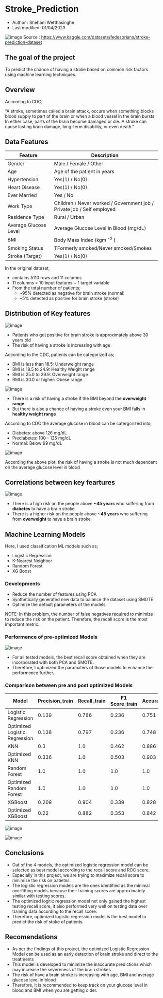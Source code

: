 # Stroke_Prediction
- Author : Shehani Wetthasinghe
- Last modified: 01/04/2023

![image](https://user-images.githubusercontent.com/50593017/200030044-6d5a4985-db9a-430a-bb79-5007dc8ba86a.png)
Source : https://www.kaggle.com/datasets/fedesoriano/stroke-prediction-dataset

## The goal of the project

To predict the chance of having a stroke based on common risk factors using machine learning techniques.

## Overview
According to CDC;

“A stroke, sometimes called a brain attack, occurs when something blocks blood supply to part of the brain or when a blood vessel in the brain bursts. In either case, parts of the brain become damaged or die. A stroke can cause lasting brain damage, long-term disability, or even death.”

## Data Features

| Feature               | Description                                                            |
| -------------         |------------------------------------------------------------------------|
| Gender                | Male / Female / Other                                                  | 
| Age                   | Age of the patient in years                                            |
| Hypertension          | Yes(1) / No(0)                                                         |  
| Heart Disease         | Yes(1) / No(0)                                                         |
| Ever Married          | Yes / No                                                               |
| Work Type             | Children / Never worked / Government job / Private job / Self employed |
| Residence Type        | Rural / Urban                                                          | 
| Average Glucose Level | Average Glucose Level in Blood (mg/dL)                                 |
| BMI                   | Body Mass Index (kgm<sup> -2 </sup>)                                   |
| Smoking Status        | TFormerly smoked/Never smoked/Smokes                                   |
| Stroke (Target)       | Yes(1) / No(0)                                                         |

In the original dataset;
- contains 5110 rows and 11 columns
- 11 columns = 10 input features + 1 target variable
- From the total number of patients;
	- ~95% detected as negative for brain stroke (normal)
	- ~5% detected as positive for brain stroke (stroke)



## Distribution of Key features

![image](https://user-images.githubusercontent.com/50593017/210614781-cac05f56-8c65-4ede-942d-3a71fd4c8a3b.png)
- Patients who got positive for brain stroke is approximately above 30 years old 
- The risk of having a stroke is increasing with age

According to the CDC, patients can be categorized as;

- BMI is less than 18.5: Underweight range
- BMI is 18.5 to 24.9: Healthy Weight range
- BMI is 25.0 to 29.9: Overweight range
- BMI is 30.0 or higher: Obese range

![image](https://user-images.githubusercontent.com/50593017/210614816-f7b6e298-110c-4dc0-9b9c-694c85e32269.png)

- There is a risk of having a stroke if the BMI beyond the **overweight range**
- But there is also a chance of having a stroke even your BMI falls in **healthy weight range**

According to CDC the average glucose in blood can be catergorized into;

- Diabetes: 		above 126 mg/dL
- Prediabetes: 	100 – 125 mg/dL
- Normal: 		Below 99 mg/dL

![image](https://user-images.githubusercontent.com/50593017/210614895-09a7a8aa-45c9-489d-a066-3134afb7bece.png)

According the above plot, the risk of having a stroke is not much dependent on the average glucose level in blood

## Correlations between key feartures

![image](https://user-images.githubusercontent.com/50593017/210616427-8fd95cd8-bc77-4c90-81ac-a34e559ea48c.png)

- There is a high risk on the people above **~45 years** who suffering from **diabetes** to have a brain stroke
- There is a higher risk on the people above **~45 years** who suffering from **overweight** to have a brain stroke

## Machine Learning Models
 Here, I used classification ML models such as;
 - Logistic Regression
 - K-Nearest Neighbor
 - Random Forest
 - XG Boost
  
### Developments
- Reduce the number of features using PCA
- Synthetically generated new data to balance the dataset using SMOTE 
- Optimize the default parameters of the models

NOTE: In this problem, the number of false negatives required to minimize to reduce the risk on the patient. Therefore, the recall score is the most important metric.

### Performence of pre-optimized Models

![image](https://user-images.githubusercontent.com/50593017/210631762-a91c8a5c-912d-41f7-b457-550a79f46d96.png)

- For all tested models, the best recall score obtained when they are incorporated with both PCA and SMOTE. 
- Therefore, I optimized the paramaters of those models to enhance the performence further.

### Comparison between pre and post optimized Models

|Model|Precision\_train|Recall\_train|F1 Score\_train|Accuracy\_train|ROC AUC Score\_train|Precision\_test|Recall\_test|F1 Score\_test|Accuracy\_test|ROC AUC Score\_test|
|---|---|---|---|---|---|---|---|---|---|---|
|Logistic Regression|0\.139|0\.786|0\.236|0\.751|0\.846|0\.128|0\.758|0\.22|0\.739|0\.84|
|Optimized Logistic Regression|0\.138|0\.797|0\.236|0\.748|0\.846|0\.131|0\.806|0\.225|0\.73|0\.841|
|KNN|0\.3|1\.0|0\.462|0\.886|0\.997|0\.076|0\.29|0\.12|0\.793|0\.635|
|Optimized KNN|0\.336|1\.0|0\.503|0\.903|0\.997|0\.075|0\.242|0\.115|0\.818|0\.614|
|Random Forest|1\.0|1\.0|1\.0|1\.0|1\.0|0\.089|0\.161|0\.115|0\.879|0\.749|
|Optimized Random Forest|1\.0|1\.0|1\.0|1\.0|1\.0|0\.074|0\.081|0\.077|0\.906|0\.755|
|XGBoost|0\.209|0\.904|0\.339|0\.828|0\.94|0\.128|0\.597|0\.211|0\.783|0\.779|
|Optimized XGBoost|0\.22|0\.882|0\.353|0\.842|0\.932|0\.135|0\.613|0\.222|0\.791|0\.788|


![image](https://user-images.githubusercontent.com/50593017/210632619-467eb64d-048e-42ff-b0a5-c5a3498530f4.png)

![image](https://user-images.githubusercontent.com/50593017/210632669-bdfa0548-709f-4185-a11a-d040f8844d11.png)


## Conclusions
- Out of the 4 models, the optimized logistic regression model can be selected as best model according to the recall score and ROC score.
- Especially in this project, we are trying to maximize recall score to minimize the risk on patietns.
- The logistic regression models are the ones identified as the minimal overfitting models because their training scores are approximately similar with testing scores.
- The optimized logitic regression model not only gained the highest testing recall score, it also performed very well on testing data over training data according to the recall score.
- Therefore, optimized logistic regression model is the best model to predict the risk of stoke of patients.

## Recomendations
- As per the findings of this project, the optimized Logistic Regression Model can be used as an early detection of brain stroke and direct to the treatments 
- This model is developed to minimize the inaccurate predictions which may increase the severeness of the brain strokes
- The risk of have a brain stroke is increasing with age, BMI and average glucose level in blood
- Therefore, it is recommended to keep track on your glucose level in blood and BMI when you are getting older.


